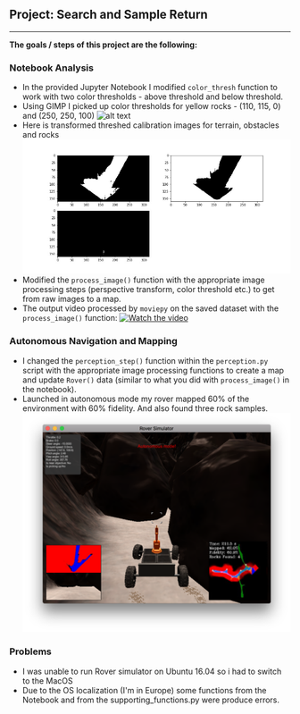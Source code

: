 ## Project: Search and Sample Return

---

**The goals / steps of this project are the following:**  

### Notebook Analysis
- In the provided Jupyter Notebook I modified ``color_thresh`` function to work with two color thresholds - above threshold and below threshold.
- Using GIMP I picked up color thresholds for yellow rocks - (110, 115, 0) and (250, 250, 100)
![alt text][image3]
- Here is transformed threshed calibration images for terrain, obstacles and rocks 
![alt text][image1]
- Modified the `process_image()` function with the appropriate image processing steps (perspective transform, color threshold etc.) to get from raw images to a map.
- The output video processed by `moviepy` on the saved dataset with the `process_image()` function:
[![Watch the video](./calibration_images/example_rock1.jpg)](./output/test_mapping.mp4)

### Autonomous Navigation and Mapping
* I changed the `perception_step()` function within the `perception.py` script with the appropriate image processing functions to create a map and update `Rover()` data (similar to what you did with `process_image()` in the notebook).    
* Launched in autonomous mode my rover mapped 60% of the environment with 60% fidelity. And also found three rock samples.
![alt text][image2]

### Problems 
* I was unable to run Rover simulator on Ubuntu 16.04 so i had to switch to the MacOS
* Due to the OS localization (I'm in Europe) some functions from the Notebook and from the supporting_functions.py were produce errors. 

[//]: # (Image References)
[image1]: ./output/warped_threshed.jpg
[image2]: ./output/autonomous.png
[image3]: ./calibration_images/example_rock1.jpg 

